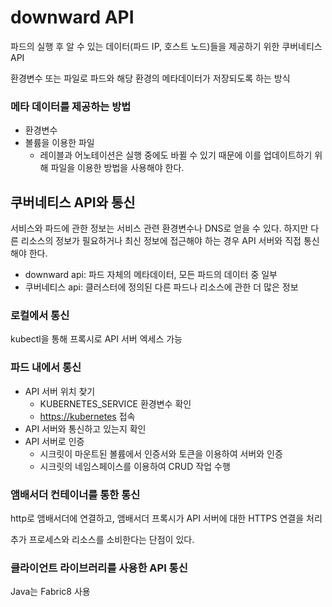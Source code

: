 # downward API

파드의 실행 후 알 수 있는 데이터(파드 IP, 호스트 노드)들을 제공하기 위한 쿠버네티스 API

환경변수 또는 파일로 파드와 해당 환경의 메타데이터가 저장되도록 하는 방식

### 메타 데이터를 제공하는 방법

- 환경변수
- 볼륨을 이용한 파일
    - 레이블과 어노테이션은 실행 중에도 바뀔 수 있기 때문에 이를 업데이트하기 위해 파일을 이용한 방법을 사용해야 한다.

## 쿠버네티스 API와 통신

서비스와 파드에 관한 정보는 서비스 관련 환경변수나 DNS로 얻을 수 있다. 하지만 다른 리소스의 정보가 필요하거나 최신 정보에 접근해야 하는 경우 API 서버와 직접 통신해야 한다.

- downward api: 파드 자체의 메타데이터, 모든 파드의 데이터 중 일부
- 쿠버네티스 api: 클러스터에 정의된 다른 파드나 리소스에 관한 더 많은 정보

### 로컬에서 통신

kubectl을 통해 프록시로 API 서버 엑세스 가능

### 파드 내에서 통신

- API 서버 위치 찾기
    - KUBERNETES_SERVICE 환경변수 확인
    - [https://kubernetes](https://kubernetes) 접속
- API 서버와 통신하고 있는지 확인
- API 서버로 인증
    - 시크릿이 마운트된 볼륨에서 인증서와 토큰을 이용하여 서버와 인증
    - 시크릿의 네임스페이스를 이용하여 CRUD 작업 수행

### 앰배서더 컨테이너를 통한 통신

http로 앰배서더에 연결하고, 앰배서더 프록시가 API 서버에 대한 HTTPS 연결을 처리

추가 프로세스와 리소스를 소비한다는 단점이 있다.

### 클라이언트 라이브러리를 사용한 API 통신

Java는 Fabric8 사용
